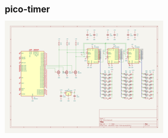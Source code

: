 # pico-timer
![schematic](https://github.com/bcbergmanuu/pico-timer/blob/master/drawings/timer.png?raw=true)


